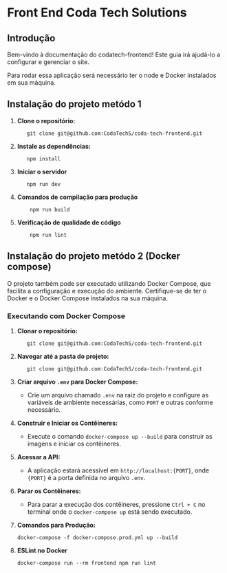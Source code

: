 # Front End Coda Tech Solutions

## Introdução

Bem-vindo à documentação do codatech-frontend! Este guia irá ajudá-lo a configurar e gerenciar o site.

Para rodar essa aplicação será necessário ter o node e Docker instalados em sua máquina.


## Instalação do projeto metódo 1

1. **Clone o repositório:**
     ```
        git clone git@github.com:CodaTechS/coda-tech-frontend.git
    ``` 
2. **Instale as dependências:**
     ```
        npm install
    ``` 
3. **Iniciar o servidor**
     ```
        npm run dev
    ```
3. **Comandos de compilação para produção**
    ```
        npm run build
    ```

4. **Verificação de qualidade de código**
    ```
        npm run lint
    ```
## Instalação do projeto metódo 2 (Docker compose)

O projeto também pode ser executado utilizando Docker Compose, que facilita a configuração e execução do ambiente. Certifique-se de ter o Docker e o Docker Compose instalados na sua máquina.

### Executando com Docker Compose

1. **Clonar o repositório:**
     ```
        git clone git@github.com:CodaTechS/coda-tech-frontend.git
    ``` 

2. **Navegar até a pasta do projeto:**
     ```
        git clone git@github.com:CodaTechS/coda-tech-frontend.git
    ``` 

3. **Criar arquivo `.env` para Docker Compose:**
   - Crie um arquivo chamado `.env` na raiz do projeto e configure as variáveis de ambiente necessárias, como `PORT` e outras conforme necessário.

4. **Construir e Iniciar os Contêineres:**
   - Execute o comando `docker-compose up --build` para construir as imagens e iniciar os contêineres.

5. **Acessar a API:**
   - A aplicação estará acessível em `http://localhost:{PORT}`, onde `{PORT}` é a porta definida no arquivo `.env`.

6. **Parar os Contêineres:**
   - Para parar a execução dos contêineres, pressione `Ctrl + C` no terminal onde o `docker-compose up` está sendo executado.

7. **Comandos para Produção:**
   ```
   docker-compose -f docker-compose.prod.yml up --build

   ```

7. **ESLint no Docker**
   ```
   docker-compose run --rm frontend npm run lint


   ```